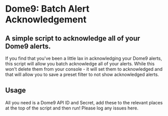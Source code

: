 # Dome9: Batch Alert Acknowledgement

## A simple script to acknowledge all of your Dome9 alerts.

If you find that you've been a little lax in acknowledging your Dome9 alerts, this script will allow you batch acknowledge all of your alerts. While this won't delete them from your console - it will set them to acknowledged and that will allow you to save a preset filter to not show acknowledged alerts.

## Usage

All you need is a Dome9 API ID and Secret, add these to the relevant places at the top of the script and then run! Please log any issues here.
